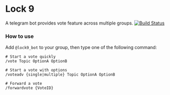 # Lock 9

A telegram bot provides vote feature across multiple groups.
[![Build Status](http://drone.fallen.world/api/badges/mingchoi/Lock9/status.svg)](http://drone.fallen.world/mingchoi/Lock9)

### How to use

Add `@lock9_bot` to your group, then type one of the following command:

```
# Start a vote quickly
/vote Topic OptionA OptionB

# Start a vote with options
/voteadv {single|multiple} Topic OptionA OptionB

# Forward a vote
/forwardvote {VoteID}
```
